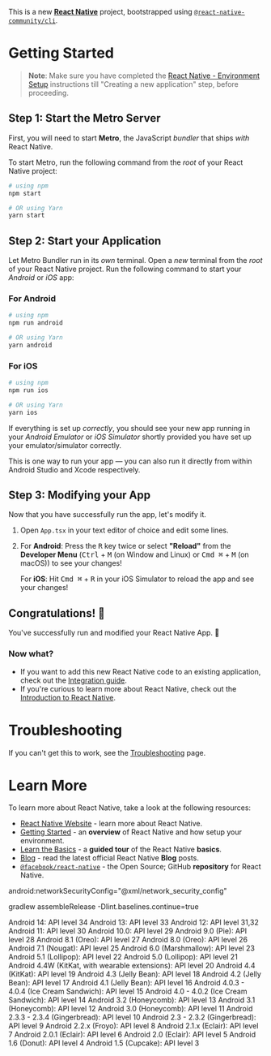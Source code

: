 This is a new [**React Native**](https://reactnative.dev) project, bootstrapped using [`@react-native-community/cli`](https://github.com/react-native-community/cli).

# Getting Started

>**Note**: Make sure you have completed the [React Native - Environment Setup](https://reactnative.dev/docs/environment-setup) instructions till "Creating a new application" step, before proceeding.

## Step 1: Start the Metro Server

First, you will need to start **Metro**, the JavaScript _bundler_ that ships _with_ React Native.

To start Metro, run the following command from the _root_ of your React Native project:

```bash
# using npm
npm start

# OR using Yarn
yarn start
```

## Step 2: Start your Application

Let Metro Bundler run in its _own_ terminal. Open a _new_ terminal from the _root_ of your React Native project. Run the following command to start your _Android_ or _iOS_ app:

### For Android

```bash
# using npm
npm run android

# OR using Yarn
yarn android
```

### For iOS

```bash
# using npm
npm run ios

# OR using Yarn
yarn ios
```

If everything is set up _correctly_, you should see your new app running in your _Android Emulator_ or _iOS Simulator_ shortly provided you have set up your emulator/simulator correctly.

This is one way to run your app — you can also run it directly from within Android Studio and Xcode respectively.

## Step 3: Modifying your App

Now that you have successfully run the app, let's modify it.

1. Open `App.tsx` in your text editor of choice and edit some lines.
2. For **Android**: Press the <kbd>R</kbd> key twice or select **"Reload"** from the **Developer Menu** (<kbd>Ctrl</kbd> + <kbd>M</kbd> (on Window and Linux) or <kbd>Cmd ⌘</kbd> + <kbd>M</kbd> (on macOS)) to see your changes!

   For **iOS**: Hit <kbd>Cmd ⌘</kbd> + <kbd>R</kbd> in your iOS Simulator to reload the app and see your changes!

## Congratulations! :tada:

You've successfully run and modified your React Native App. :partying_face:

### Now what?

- If you want to add this new React Native code to an existing application, check out the [Integration guide](https://reactnative.dev/docs/integration-with-existing-apps).
- If you're curious to learn more about React Native, check out the [Introduction to React Native](https://reactnative.dev/docs/getting-started).

# Troubleshooting

If you can't get this to work, see the [Troubleshooting](https://reactnative.dev/docs/troubleshooting) page.

# Learn More

To learn more about React Native, take a look at the following resources:

- [React Native Website](https://reactnative.dev) - learn more about React Native.
- [Getting Started](https://reactnative.dev/docs/environment-setup) - an **overview** of React Native and how setup your environment.
- [Learn the Basics](https://reactnative.dev/docs/getting-started) - a **guided tour** of the React Native **basics**.
- [Blog](https://reactnative.dev/blog) - read the latest official React Native **Blog** posts.
- [`@facebook/react-native`](https://github.com/facebook/react-native) - the Open Source; GitHub **repository** for React Native.


android:networkSecurityConfig="@xml/network_security_config"

gradlew assembleRelease -Dlint.baselines.continue=true

Android 14: API level 34
Android 13: API level 33
Android 12: API level 31,32
Android 11: API level 30
Android 10.0: API level 29
Android 9.0 (Pie): API level 28
Android 8.1 (Oreo): API level 27
Android 8.0 (Oreo): API level 26
Android 7.1 (Nougat): API level 25
Android 6.0 (Marshmallow): API level 23
Android 5.1 (Lollipop): API level 22
Android 5.0 (Lollipop): API level 21
Android 4.4W (KitKat, with wearable extensions): API level 20
Android 4.4 (KitKat): API level 19
Android 4.3 (Jelly Bean): API level 18
Android 4.2 (Jelly Bean): API level 17
Android 4.1 (Jelly Bean): API level 16
Android 4.0.3 - 4.0.4 (Ice Cream Sandwich): API level 15
Android 4.0 - 4.0.2 (Ice Cream Sandwich): API level 14
Android 3.2 (Honeycomb): API level 13
Android 3.1 (Honeycomb): API level 12
Android 3.0 (Honeycomb): API level 11
Android 2.3.3 - 2.3.4 (Gingerbread): API level 10
Android 2.3 - 2.3.2 (Gingerbread): API level 9
Android 2.2.x (Froyo): API level 8
Android 2.1.x (Eclair): API level 7
Android 2.0.1 (Eclair): API level 6
Android 2.0 (Eclair): API level 5
Android 1.6 (Donut): API level 4
Android 1.5 (Cupcake): API level 3